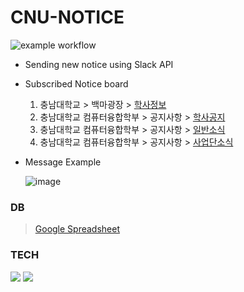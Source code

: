# CNU-NOTICE
![example workflow](https://github.com/bong-u/cnu-notice/actions/workflows/python-app.yml/badge.svg)
* Sending new notice using Slack API

* Subscribed Notice board
  1. 충남대학교 > 백마광장 > [학사정보](https://plus.cnu.ac.kr/_prog/_board/?code=sub07_0702&site_dvs_cd=kr&menu_dvs_cd=0702)
  2. 충남대학교 컴퓨터융합학부 > 공지사항 > [학사공지](https://computer.cnu.ac.kr/computer/notice/bachelor.do)
  3. 충남대학교 컴퓨터융합학부 > 공지사항 > [일반소식](https://computer.cnu.ac.kr/computer/notice/notice.do)
  4. 충남대학교 컴퓨터융합학부 > 공지사항 > [사업단소식](https://computer.cnu.ac.kr/computer/notice/project.do)

* Message Example

  ![image](https://user-images.githubusercontent.com/68285620/210507996-fcc7b678-56be-4a8a-8906-51324b03b478.png)

### DB   
> [Google Spreadsheet](https://docs.google.com/spreadsheets/d/1WPN_LVn6LQGO-inCwvmG9kzZPedTyIauuT5I3UjUHKU/edit?usp=sharing)
### TECH
<img src="https://img.shields.io/badge/Python-3671a1?style=flat-square&logo=python&logoColor=white"/></a>
<img src="https://img.shields.io/badge/Gitub Actions-000000?style=flat-square&logo=github&logoColor=white"/></a>
